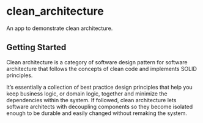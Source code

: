 # clean_architecture

An app to demonstrate clean architecture.

## Getting Started

Clean architecture is a category of software design pattern for software architecture that follows the concepts of clean code and implements SOLID principles.

It’s essentially a collection of best practice design principles that help you keep business logic, or domain logic, together and minimize the dependencies within the system. If followed, clean architecture lets software architects with decoupling components so they become isolated enough to be durable and easily changed without remaking the system.

